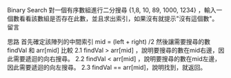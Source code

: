 Binary Search
對一個有序數組進行二分搜尋 {1,8, 10, 89, 1000, 1234} ，輸入一個數看看該數組是否存在此數，並且求出索引，如果沒有就提示"沒有這個數"。
留言

思路
首先確定該陣列的中間索引 mid = (left + right) /2
然後讓需要搜尋的數 findVal 和 arr[mid] 比較
2.1 findVal > arr[mid] ，說明要搜尋的數在mid右邊，因此需要遞迴的向右搜尋。
2.2 findVal < arr[mid] ，說明要搜尋的數在mid左邊，因此需要遞迴的向左搜尋。
2.3 findVal == arr[mid]，說明找到，就返回。
